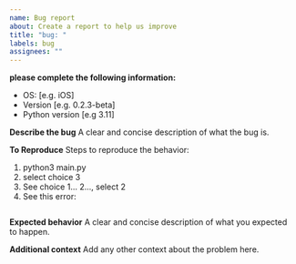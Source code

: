```yaml
---
name: Bug report
about: Create a report to help us improve
title: "bug: "
labels: bug
assignees: ""
---
```


**please complete the following information:**

- OS: [e.g. iOS]
- Version [e.g. 0.2.3-beta]
- Python version [e.g 3.11]

**Describe the bug**
A clear and concise description of what the bug is.

**To Reproduce**
Steps to reproduce the behavior:

1. python3 main.py
2. select choice 3
3. See choice 1... 2..., select 2
4. See this error:

```python

```

**Expected behavior**
A clear and concise description of what you expected to happen.

**Additional context**
Add any other context about the problem here.

```

```
